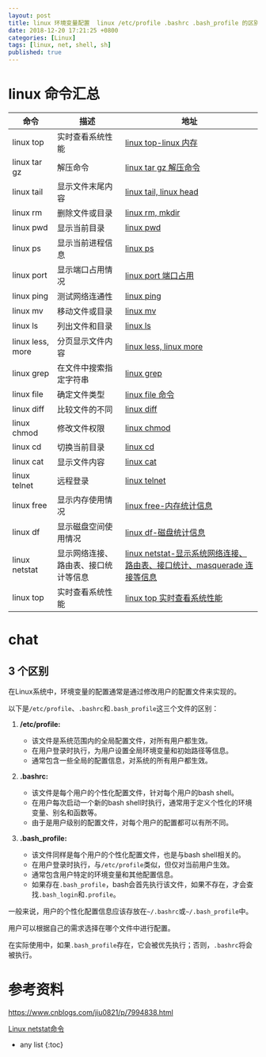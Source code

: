 ```yaml
---
layout: post
title: linux 环境变量配置  linux /etc/profile .bashrc .bash_profile 的区别
date: 2018-12-20 17:21:25 +0800 
categories: [Linux]
tags: [linux, net, shell, sh]
published: true
---
```



# linux 命令汇总

| 命令             | 描述                                   | 地址                                              |
|------------------|----------------------------------------|---------------------------------------------------|
| linux top        | 实时查看系统性能                       | [linux top-linux 内存](https://houbb.github.io/2018/12/21/linux-top)                 |
| linux tar gz     | 解压命令                               | [linux tar gz 解压命令](https://houbb.github.io/2018/12/21/linux-tar-gz)              |
| linux tail       | 显示文件末尾内容                       | [linux tail, linux head](https://houbb.github.io/2018/12/21/linux-tail)               |
| linux rm         | 删除文件或目录                         | [linux rm, mkdir](https://houbb.github.io/2018/12/21/linux-rm)                         |
| linux pwd        | 显示当前目录                           | [linux pwd](https://houbb.github.io/2018/12/21/linux-pwd)                               |
| linux ps         | 显示当前进程信息                       | [linux ps](https://houbb.github.io/2018/12/21/linux-ps)                                 |
| linux port       | 显示端口占用情况                       | [linux port 端口占用](https://houbb.github.io/2018/12/21/linux-port)                   |
| linux ping       | 测试网络连通性                         | [linux ping](https://houbb.github.io/2018/12/21/linux-ping)                             |
| linux mv         | 移动文件或目录                         | [linux mv](https://houbb.github.io/2018/12/21/linux-mv)                                 |
| linux ls         | 列出文件和目录                         | [linux ls](https://houbb.github.io/2018/12/21/linux-ls)                                 |
| linux less, more | 分页显示文件内容                       | [linux less, linux more](https://houbb.github.io/2018/12/21/linux-less)                 |
| linux grep       | 在文件中搜索指定字符串                 | [linux grep](https://houbb.github.io/2018/12/21/linux-grep)                               |
| linux file       | 确定文件类型                           | [linux file 命令](https://houbb.github.io/2018/12/21/linux-file)                         |
| linux diff       | 比较文件的不同                         | [linux diff](https://houbb.github.io/2018/12/21/linux-diff)                               |
| linux chmod      | 修改文件权限                           | [linux chmod](https://houbb.github.io/2018/12/21/linux-chmod)                             |
| linux cd         | 切换当前目录                           | [linux cd](https://houbb.github.io/2018/12/21/linux-cd)                                   |
| linux cat        | 显示文件内容                           | [linux cat](https://houbb.github.io/2018/12/21/linux-cat)                                 |
| linux telnet     | 远程登录                               | [linux telnet](https://houbb.github.io/2018/12/20/linux-telnet)                           |
| linux free       | 显示内存使用情况                       | [linux free-内存统计信息](https://houbb.github.io/2018/12/21/linux-free)                 |
| linux df         | 显示磁盘空间使用情况                   | [linux df-磁盘统计信息](https://houbb.github.io/2018/12/21/linux-df)                     |
| linux netstat   | 显示网络连接、路由表、接口统计等信息 | [linux netstat-显示系统网络连接、路由表、接口统计、masquerade 连接等信息](https://houbb.github.io/2018/12/20/linux-netstat) |
| linux top        | 实时查看系统性能                       | [linux top 实时查看系统性能](https://houbb.github.io/2018/12/20/linux-top)                 |




# chat

## 3 个区别

在Linux系统中，环境变量的配置通常是通过修改用户的配置文件来实现的。

以下是`/etc/profile`、`.bashrc`和`.bash_profile`这三个文件的区别：

1. **/etc/profile:**
   - 该文件是系统范围内的全局配置文件，对所有用户都生效。
   - 在用户登录时执行，为用户设置全局环境变量和初始路径等信息。
   - 通常包含一些全局的配置信息，对系统的所有用户都生效。

2. **.bashrc:**
   - 该文件是每个用户的个性化配置文件，针对每个用户的bash shell。
   - 在用户每次启动一个新的bash shell时执行，通常用于定义个性化的环境变量、别名和函数等。
   - 由于是用户级别的配置文件，对每个用户的配置都可以有所不同。

3. **.bash_profile:**
   - 该文件同样是每个用户的个性化配置文件，也是与bash shell相关的。
   - 在用户登录时执行，与`/etc/profile`类似，但仅对当前用户生效。
   - 通常包含用户特定的环境变量和其他配置信息。
   - 如果存在`.bash_profile`，bash会首先执行该文件，如果不存在，才会查找`.bash_login`和`.profile`。

一般来说，用户的个性化配置信息应该存放在`~/.bashrc`或`~/.bash_profile`中。

用户可以根据自己的需求选择在哪个文件中进行配置。

在实际使用中，如果`.bash_profile`存在，它会被优先执行；否则，`.bashrc`将会被执行。


# 参考资料

https://www.cnblogs.com/jiu0821/p/7994838.html

[Linux netstat命令](http://www.runoob.com/linux/linux-comm-netstat.html)

* any list
{:toc}